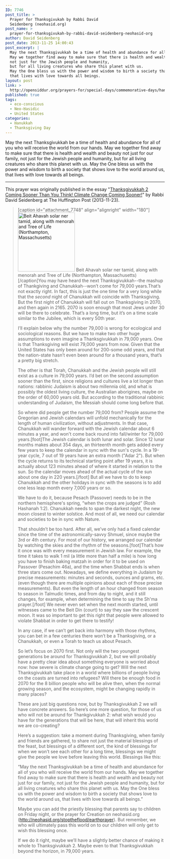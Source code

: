 ```yaml
---
ID: 7746
post_title: >
  Prayer for Thanksgivukah by Rabbi David
  Seidenberg (neohasid.org)
post_name: >
  prayer-for-thanksgivukah-by-rabbi-david-seidenberg-neohasid-org
author: David Seidenberg
post_date: 2013-11-25 14:00:43
post_excerpt: |
  May the next Thanksgivukkah be a time of health and abundance for all of you who will receive the world from our hands.
  May we together find away to make sure that there is health and wealth and beauty not just for our family,
  not just for the Jewish people and humanity,
  but for all living creatures who share this planet with us.
  May the One bless us with the power and wisdom to birth a society that shows love to the world around us,
  that lives with love towards all beings.
layout: post
link: >
  http://opensiddur.org/prayers-for/special-days/commemorative-days/hanukkah/prayer-for-thanksgivukah-by-rabbi-david-seidenberg-neohasid-org/
published: true
tags:
  - eco-conscious
  - Neo-Ḥasidic
  - United States
categories:
  - Ḥanukkah
  - Thanksgiving Day
---
```

May the next Thanksgivukkah be a time of health and abundance for all of you who will receive the world from our hands.
May we together find away to make sure that there is health and wealth and beauty not just for our family, 
not just for the Jewish people and humanity, 
but for all living creatures who share this planet with us. 
May the One bless us with the power and wisdom to birth a society that shows love to the world around us, 
that lives with love towards all beings.

<hr />

This prayer was originally published in the essay "<a href="http://www.huffingtonpost.com/rabbi-david-seidenberg/thanksgivukkah-2-coming-s_b_4325703.html">Thanksgivukkah 2 Coming Sooner Than You Think! Climate Change Coming Sooner!</a>" by Rabbi David Seidenberg at The Huffington Post (2013-11-23).

<blockquote>

[caption id="attachment_7748" align="alignright" width="180"]<a href="http://opensiddur.org/wp-content/uploads/2013/11/553909_10152066489242363_967081566_a.jpg"><img src="http://opensiddur.org/wp-content/uploads/2013/11/553909_10152066489242363_967081566_a.jpg" alt="Beit Ahavah solar ner tamid, along with menorah and Tree of Life (Northampton, Massachusetts)" width="180" height="186" class="size-full wp-image-7748" /></a> Beit Ahavah solar ner tamid, along with menorah and Tree of Life (Northampton, Massachusetts)[/caption]You may have heard the next Thanksgivukkah--the mashup of Thankgiving and Chanukkah--won’t come for 79,000 years.That’s not exactly right. In fact, this is just the one time for a very long while that the *second* night of Chanukkah will coincide with Thanksgiving. But the first night of Chanukkah will fall out on Thanksgiving in 2070, and then again in 2165. 2070 is soon enough that most Jews under 30 will be there to celebrate. That’s a long time, but it’s on a time scale similar to the Jubilee, which is every 50th year.

I’ll explain below why the number 79,000 is wrong for ecological and sociological reasons. But we have to make two other huge assumptions to even imagine a Thanksgivukkah in 79,000 years. One is that Thanksgiving will exist 79,000 years from now. Given that the United States has only been around for 200-some odd years, and that the nation-state hasn’t even been around for a thousand years, that’s a pretty big stretch.

The other is that Torah, Chanukkah and the Jewish people will still exist as a culture in 79,000 years. I’d bet on the second assumption sooner than the first, since religions and cultures live a lot longer than nations: rabbinic Judaism is about two millennia old, and what is possibly the oldest living culture, the Australian aborigines, maybe on the order of 60,000 years old. But according to the traditional rabbinic understanding of Judaism, the Messiah should come long before that.

So where did people get the number 79,000 from? People assume the Gregorian and Jewish calendars will unfold mechanically for the length of human civilization, without adjustments. In that case, Chanukkah will wander forward with the Jewish calendar about 6 minutes a year, and won't come back round into fall/winter for 79,000 years.[foot]The Jewish calendar is both lunar and solar. Since 12 lunar months makes about 354 days, an thirteenth month gets added every few years to keep the calendar in sync with the sun's cycle. In a 19-year cycle, 7 out of 19 years have an extra month ("Adar 2"). But when the cycle returns to its technical starting point after 19 years, it is actually about 123 minutes ahead of where it started in relation to the sun. So the calendar moves ahead of the actual cycle of the sun about one day in 220 years.[/foot] But all we have to do to keep Chanukkah and the other holidays in sync with the seasons is to add one less leap month every 7,000 years or so.

We have to do it, because Pesach (Passover) needs to be in the northern hemisphere's spring, “when the crops are judged” (Rosh Hashanah 1:2). Chanukkah needs to span the darkest night, the new moon closest to winter solstice. And most of all, we need our calendar and societies to be in sync with Nature.

That shouldn’t be too hard. After all, we’ve only had a fixed calendar since the time of the astronomically-savvy Shmuel, since maybe the 3rd or 4th century. For most of our history, we arranged our calendar by watching the skies and the rhythm of the seasons.[foot]That’s how it once was with every measurement in Jewish law. For example, the time it takes to walk 1 mil (a little more than half a mile) is how long you have to finish baking matzah in order for it to be used on Passover (Pesachim 46a), and the time when Shabbat ends is when three stars come out. Nowadays, we define everything in Judaism by precise measurements: minutes and seconds, ounces and grams, etc. (even though there are multiple opinions about each of those precise measurements). But even the length of an hour changed from season to season in Talmudic times, and from day to night, and it still changes, for example, when determining the time to say the Sh'ma prayer.[/foot] We never even set when the next month started, until witnesses came to the Beit Din (court) to say they saw the crescent moon. It was so important to get this right that people were allowed to violate Shabbat in order to get there to testify!

In any case, if we can’t get back into harmony with those rhythms, you can bet in a few centuries there won’t be a Thanksgiving, or a Chanukkah, or even a Torah to teach us about Pesach.

So let’s focus on 2070 first. Not only will the two youngest generations be around for Thanksgivukkah 2, but we will probably have a pretty clear idea about something everyone is worried about now: how severe is climate change going to get? Will the next Thanksgivukkah take place in a world where billions of people living on the coasts are turned into refugees? Will there be enough food in 2070 for the 8 billion people who will be alive then, when the normal growing season, and the ecosystem, might be changing rapidly in many places?

These are just big questions now, but by Thanksgivukkah 2 we will have concrete answers. So here’s one more question, for those of us who will not be around for Thankgivukkah 2: what wish would you have for the generations that will be here, that will inherit this world we are co-creating?

Here’s a suggestion: take a moment during Thanksgiving, when family and friends are gathered, to share not just the material blessings of the feast, but blessings of a different sort, the kind of blessings for when we won’t see each other for a long time, blessings we might give the people we love before leaving this world. Blessings like this:

“May the next Thanksgivukkah be a time of health and abundance for all of you who will receive the world from our hands. May we together find away to make sure that there is health and wealth and beauty not just for our family, not just for the Jewish people and humanity, but for all living creatures who share this planet with us. May the One bless us with the power and wisdom to birth a society that shows love to the world around us, that lives with love towards all beings.”

Maybe you can add the priestly blessing that parents say to children on Friday night, or the prayer for Creation on neohasid.org (http://neohasid.org/stoptheflood/earthprayer). But remember, we who will ultimately pass this world on to our children will only get to wish this blessing once.

If we do it right, maybe we’ll have a slightly better chance of making it whole to Thanksgivukkah 2. Maybe even to that Thanksgivukkah beyond the horizon, in 79,000 years. 

</blockquote>